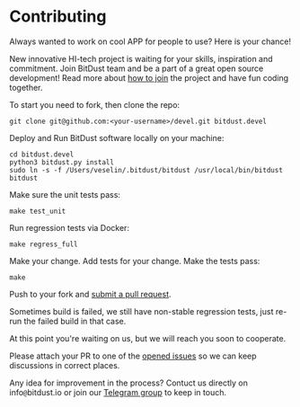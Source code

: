 # Contributing


Always wanted to work on cool APP for people to use? Here is your chance!

New innovative HI-tech project is waiting for your skills, inspiration and commitment.
Join BitDust team and be a part of a great open source development!
Read more about [how to join][join] the project and have fun coding together.


To start you need to fork, then clone the repo:

    git clone git@github.com:<your-username>/devel.git bitdust.devel


Deploy and Run BitDust software locally on your machine:

    cd bitdust.devel
    python3 bitdust.py install
    sudo ln -s -f /Users/veselin/.bitdust/bitdust /usr/local/bin/bitdust
    bitdust


Make sure the unit tests pass:

    make test_unit


Run regression tests via Docker:

    make regress_full


Make your change. Add tests for your change. Make the tests pass:

    make

Push to your fork and [submit a pull request][pr].

Sometimes build is failed, we still have non-stable regression tests, just re-run the failed build in that case.

At this point you're waiting on us, but we will reach you soon to cooperate.

Please attach your PR to one of the [opened issues][issues] so we can keep discussions in correct places.

Any idea for improvement in the process?
Contuct us directly on info`@`bitdust.io or join our [Telegram group](https://t.me/bitdust) to keep in touch.


[pr]: https://github.com/bitdust-io/devel/compare/
[issues]: https://github.com/bitdust-io/devel/issues/
[join]: https://bitdust.io/wiki/contribution.html
